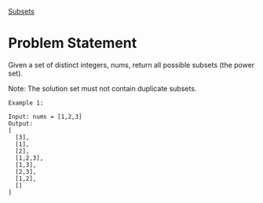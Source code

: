 [Subsets](https://leetcode.com/problems/subsets/)

# Problem Statement

Given a set of distinct integers, nums, return all possible subsets (the power set).

Note: The solution set must not contain duplicate subsets.

```
Example 1:

Input: nums = [1,2,3]
Output:
[
  [3],
  [1],
  [2],
  [1,2,3],
  [1,3],
  [2,3],
  [1,2],
  []
]
```
